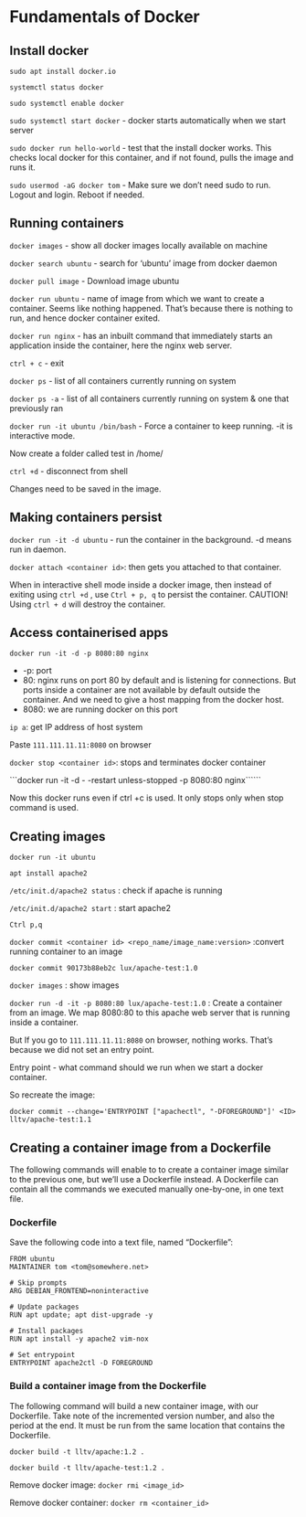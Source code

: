 # Fundamentals of Docker

## Install docker

```sudo apt install docker.io```

```systemctl status docker```

```sudo systemctl enable docker```

```sudo systemctl start docker``` - docker starts automatically when we start server

```sudo docker run hello-world``` - test that the install docker works. This checks local docker for this container, and if not found, pulls the image and runs it.

```sudo usermod -aG docker tom``` - Make sure we don’t need sudo to run. Logout and login. Reboot if needed.

## Running containers

```docker images``` - show all docker images locally available on machine

```docker search ubuntu``` - search for ‘ubuntu’ image from docker daemon 

```docker pull image``` - Download image ubuntu

```docker run ubuntu``` - name of image from which we want to create a container. Seems like nothing happened. That’s because there is nothing to run, and hence docker container exited.

```docker run nginx``` - has an inbuilt command that immediately starts an application inside the container, here the nginx web server. 

```ctrl + c``` - exit

```docker ps``` - list of all containers currently running on system

```docker ps -a``` - list of all containers currently running on system & one that previously ran

```docker run -it ubuntu /bin/bash``` - Force a container to keep running. -it is interactive mode. 

Now create a folder called test in /home/

```ctrl +d``` - disconnect from shell

Changes need to be saved in the image. 

## Making containers persist

```docker run -it -d ubuntu``` - run the container in the background. -d means run in daemon.

```docker attach <container id>```: then gets you attached to that container.

When in interactive shell mode inside a docker image, then instead of exiting using ```ctrl +d``` , use  ```Ctrl + p, q``` to persist the container. 
CAUTION! Using ```ctrl + d``` will destroy the container.

## Access containerised apps

```docker run -it -d -p 8080:80 nginx```
- -p: port
- 80: nginx runs on port 80 by default and is listening for connections. But ports inside a container are not available by default outside the container. And we need to give a host mapping from the docker host.
- 8080: we are running docker on this port

```ip a```: get IP address of host system

Paste ```111.111.11.11:8080``` on browser

```docker stop <container id>```: stops and terminates docker container

```docker run -it -d - -restart unless-stopped -p 8080:80 nginx``````

Now this docker runs even if ctrl +c is used. It only stops only when stop command is used.

## Creating images

```docker run -it ubuntu```

```apt install apache2```

```/etc/init.d/apache2 status``` : check if apache is running

```/etc/init.d/apache2 start``` : start apache2

```Ctrl p,q```

```docker commit <container id> <repo_name/image_name:version>``` :convert running container to an image

```docker commit 90173b88eb2c lux/apache-test:1.0```

```docker images``` : show images

```docker run -d -it -p 8080:80 lux/apache-test:1.0``` : Create a container from an image. We map 8080:80 to this apache web server that is running inside a container. 

But If you go to ```111.111.11.11:8080``` on browser, nothing works. That’s because we did not set an entry point. 

Entry point - what command should we run when we start a docker container.

So recreate the image: 

```docker commit --change='ENTRYPOINT ["apachectl", "-DFOREGROUND"]' <ID> lltv/apache-test:1.1```

## Creating a container image from a Dockerfile

The following commands will enable to to create a container image similar to the previous one, but we’ll use a Dockerfile instead. A Dockerfile can contain all the commands we executed manually one-by-one, in one text file.

### Dockerfile

Save the following code into a text file, named “Dockerfile”:

 ```
 FROM ubuntu
 MAINTAINER tom <tom@somewhere.net>
 
 # Skip prompts
 ARG DEBIAN_FRONTEND=noninteractive
 
 # Update packages
 RUN apt update; apt dist-upgrade -y
 
 # Install packages
 RUN apt install -y apache2 vim-nox
 
 # Set entrypoint
 ENTRYPOINT apache2ctl -D FOREGROUND
 ```
 
### Build a container image from the Dockerfile

The following command will build a new container image, with our Dockerfile. Take note of the incremented version number, and also the period at the end. It must be run from the same location that contains the Dockerfile.

```docker build -t lltv/apache:1.2 .```

```docker build -t lltv/apache-test:1.2 .```

Remove docker image: ```docker rmi <image_id>```

Remove docker container: ```docker rm <container_id>```

